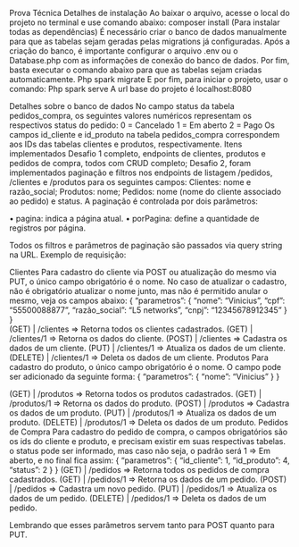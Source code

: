 Prova Técnica
Detalhes de instalação
Ao baixar o arquivo, acesse o local do projeto no terminal e use comando abaixo:
composer install (Para instalar todas as dependências)
É necessário criar o banco de dados manualmente para que as tabelas sejam geradas pelas migrations já configuradas. Após a criação do banco, é importante configurar o arquivo .env ou o Database.php com as informações de conexão do banco de dados. Por fim, basta executar o comando abaixo para que as tabelas sejam criadas automaticamente.
Php spark migrate
E por fim, para iniciar o projeto, usar o comando:
Php spark serve
A url base do projeto é localhost:8080

Detalhes sobre o banco de dados
No campo status da tabela pedidos_compra, os seguintes valores numéricos representam os respectivos status do pedido:
    0 = Cancelado
    1 = Em aberto
    2 = Pago
Os campos id_cliente e id_produto na tabela pedidos_compra correspondem aos IDs das tabelas clientes e produtos, respectivamente.
Itens implementados
Desafio 1 completo, endpoints de clientes, produtos e pedidos de compra, todos com CRUD completo;
Desafio 2, foram implementados paginação e filtros nos endpoints de listagem /pedidos, /clientes e /produtos para os seguintes campos:
Clientes: nome e razão_social;
Produtos: nome;
Pedidos: nome (nome do cliente associado ao pedido) e status.
A paginação é controlada por dois parâmetros:

•	pagina: indica a página atual.
•	porPagina: define a quantidade de registros por página.

Todos os filtros e parâmetros de paginação são passados via query string na URL. Exemplo de requisição:

Clientes
Para cadastro do cliente via POST ou atualização do mesmo via PUT, o único campo obrigatório é o nome. No caso de atualizar o cadastro, não é obrigatório atualizar o nome junto, mas não é permitido anular o mesmo, veja os campos abaixo:
{
	“parametros”: {
		“nome”: “Vinicius”,
		“cpf”: “55500088877”,
		“razão_social”: “L5 networks”,
		“cnpj”: “12345678912345”
}
}	
(GET) | /clientes => Retorna todos os clientes cadastrados.
(GET) | /clientes/1 => Retorna os dados do cliente.
(POST) | /clientes => Cadastra os dados de um cliente.
(PUT) | /clientes/1 => Atualiza os dados de um cliente.
(DELETE) | /clientes/1 => Deleta os dados de um cliente.
Produtos
Para cadastro do produto, o único campo obrigatório é o nome. O campo pode ser adicionado da seguinte forma:
{
	“parametros”: {
		“nome”: “Vinicius”
}
}	

(GET) | /produtos => Retorna todos os produtos cadastrados.
(GET) | /produtos/1 => Retorna os dados do produto.
(POST) | /produtos => Cadastra os dados de um produto.
(PUT) | /produtos/1 => Atualiza os dados de um produto.
(DELETE) | /produtos/1 => Deleta os dados de um produto.
Pedidos de Compra
Para cadastro do pedido de compra, o campos obrigatórios são os ids do cliente e produto, e precisam existir em suas respectivas tabelas. o status pode ser informado, mas caso não seja, o padrão será 1 => Em aberto, e no final fica assim:
{
	“parametros”: {
		“id_cliente”: 1,
		“id_produto”: 4,
		“status”: 2
}
}
(GET) | /pedidos => Retorna todos os pedidos de compra cadastrados.
(GET) | /pedidos/1 => Retorna os dados de um pedido.
(POST) | /pedidos => Cadastra um novo pedido.
(PUT) | /pedidos/1 => Atualiza os dados de um pedido.
(DELETE) | /pedidos/1 => Deleta os dados de um pedido.

Lembrando que esses parâmetros servem tanto para POST quanto para PUT.
